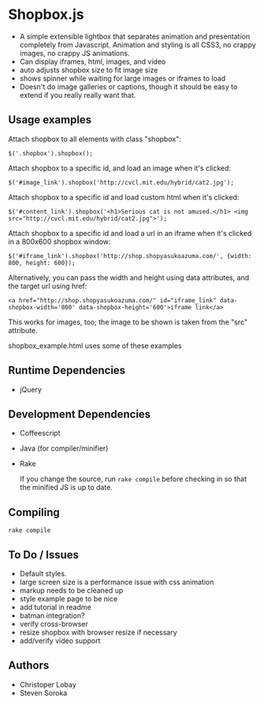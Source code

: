 # Shopbox.js

* A simple extensible lightbox that separates animation and presentation completely from Javascript. Animation and styling is all CSS3, no crappy images, no crappy JS animations.
* Can display iframes, html, images, and video
* auto adjusts shopbox size to fit image size
* shows spinner while waiting for large images or iframes to load
* Doesn't do image galleries or captions, though it should be easy to extend if you really really want that.

## Usage examples

Attach shopbox to all elements with class "shopbox":

    $('.shopbox').shopbox();

Attach shopbox to a specific id, and load an image when it's clicked:

    $('#image_link').shopbox('http://cvcl.mit.edu/hybrid/cat2.jpg');

Attach shopbox to a specific id and load custom html when it's clicked:

    $('#content_link').shopbox('<h1>Serious cat is not amused.</h1> <img src="http://cvcl.mit.edu/hybrid/cat2.jpg">');

Attach shopbox to a specific id and load a url in an iframe when it's clicked in a 800x600 shopbox window:

    $('#iframe_link').shopbox('http://shop.shopyasukoazuma.com/', {width: 800, height: 600});

Alternatively, you can pass the width and height using data attributes, and the target url using href:

    <a href="http://shop.shopyasukoazuma.com/" id="iframe_link" data-shopbox-width='800' data-shopbox-height='600'>iframe link</a>

This works for images, too; the image to be shown is taken from the "src" attribute.

shopbox_example.html uses some of these examples

## Runtime Dependencies

* jQuery

## Development Dependencies

* Coffeescript
* Java (for compiler/minifier)
* Rake

  If you change the source, run `rake compile` before checking in so that the minified JS is up to date.

## Compiling

    rake compile

## To Do / Issues

* Default styles.
* large screen size is a performance issue with css animation
* markup needs to be cleaned up
* style example page to be nice
* add tutorial in readme
* batman integration?
* verify cross-browser
* resize shopbox with browser resize if necessary
* add/verify video support

## Authors

* Christoper Lobay
* Steven Soroka
